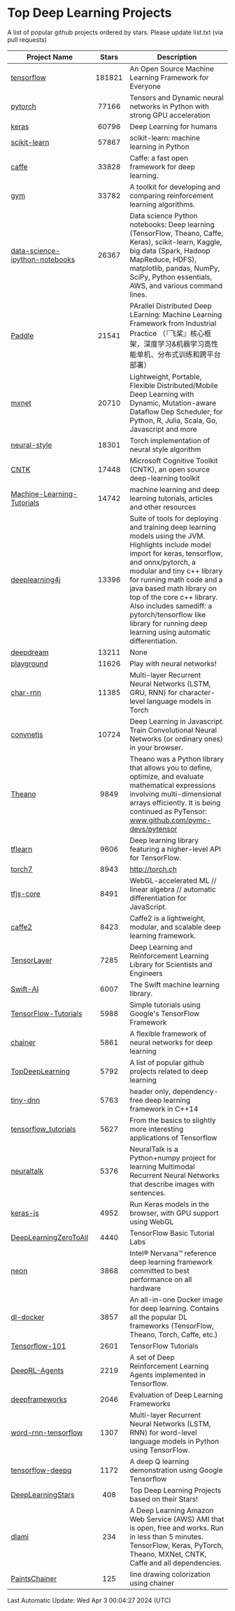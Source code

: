# Top Deep Learning Projects
A list of popular github projects ordered by stars.
Please update list.txt (via pull requests)

|Project Name| Stars | Description |
| ---------- |:-----:| ----------- |
| [tensorflow](https://github.com/tensorflow/tensorflow) | 181821 | An Open Source Machine Learning Framework for Everyone |
| [pytorch](https://github.com/pytorch/pytorch) | 77166 | Tensors and Dynamic neural networks in Python with strong GPU acceleration |
| [keras](https://github.com/keras-team/keras) | 60796 | Deep Learning for humans |
| [scikit-learn](https://github.com/scikit-learn/scikit-learn) | 57867 | scikit-learn: machine learning in Python |
| [caffe](https://github.com/BVLC/caffe) | 33828 | Caffe: a fast open framework for deep learning. |
| [gym](https://github.com/openai/gym) | 33782 | A toolkit for developing and comparing reinforcement learning algorithms. |
| [data-science-ipython-notebooks](https://github.com/donnemartin/data-science-ipython-notebooks) | 26367 | Data science Python notebooks: Deep learning (TensorFlow, Theano, Caffe, Keras), scikit-learn, Kaggle, big data (Spark, Hadoop MapReduce, HDFS), matplotlib, pandas, NumPy, SciPy, Python essentials, AWS, and various command lines. |
| [Paddle](https://github.com/PaddlePaddle/Paddle) | 21541 | PArallel Distributed Deep LEarning: Machine Learning Framework from Industrial Practice （『飞桨』核心框架，深度学习&机器学习高性能单机、分布式训练和跨平台部署） |
| [mxnet](https://github.com/apache/mxnet) | 20710 | Lightweight, Portable, Flexible Distributed/Mobile Deep Learning with Dynamic, Mutation-aware Dataflow Dep Scheduler; for Python, R, Julia, Scala, Go, Javascript and more |
| [neural-style](https://github.com/jcjohnson/neural-style) | 18301 | Torch implementation of neural style algorithm |
| [CNTK](https://github.com/microsoft/CNTK) | 17448 | Microsoft Cognitive Toolkit (CNTK), an open source deep-learning toolkit |
| [Machine-Learning-Tutorials](https://github.com/ujjwalkarn/Machine-Learning-Tutorials) | 14742 | machine learning and deep learning tutorials, articles and other resources  |
| [deeplearning4j](https://github.com/deeplearning4j/deeplearning4j) | 13396 | Suite of tools for deploying and training deep learning models using the JVM. Highlights include model import for keras, tensorflow, and onnx/pytorch, a modular and tiny c++ library for running math code and a java based math library on top of the core c++ library. Also includes samediff: a pytorch/tensorflow like library for running deep learning using automatic differentiation. |
| [deepdream](https://github.com/google/deepdream) | 13211 | None |
| [playground](https://github.com/tensorflow/playground) | 11626 | Play with neural networks! |
| [char-rnn](https://github.com/karpathy/char-rnn) | 11385 | Multi-layer Recurrent Neural Networks (LSTM, GRU, RNN) for character-level language models in Torch |
| [convnetjs](https://github.com/karpathy/convnetjs) | 10724 | Deep Learning in Javascript. Train Convolutional Neural Networks (or ordinary ones) in your browser. |
| [Theano](https://github.com/Theano/Theano) | 9849 | Theano was a Python library that allows you to define, optimize, and evaluate mathematical expressions involving multi-dimensional arrays efficiently. It is being continued as PyTensor: www.github.com/pymc-devs/pytensor |
| [tflearn](https://github.com/tflearn/tflearn) | 9606 | Deep learning library featuring a higher-level API for TensorFlow. |
| [torch7](https://github.com/torch/torch7) | 8943 | http://torch.ch |
| [tfjs-core](https://github.com/tensorflow/tfjs-core) | 8491 | WebGL-accelerated ML // linear algebra // automatic differentiation for JavaScript. |
| [caffe2](https://github.com/facebookarchive/caffe2) | 8423 | Caffe2 is a lightweight, modular, and scalable deep learning framework. |
| [TensorLayer](https://github.com/tensorlayer/TensorLayer) | 7285 | Deep Learning and Reinforcement Learning Library for Scientists and Engineers  |
| [Swift-AI](https://github.com/Swift-AI/Swift-AI) | 6007 | The Swift machine learning library. |
| [TensorFlow-Tutorials](https://github.com/nlintz/TensorFlow-Tutorials) | 5988 | Simple tutorials using Google's TensorFlow Framework |
| [chainer](https://github.com/chainer/chainer) | 5861 | A flexible framework of neural networks for deep learning |
| [TopDeepLearning](https://github.com/aymericdamien/TopDeepLearning) | 5792 | A list of popular github projects related to deep learning |
| [tiny-dnn](https://github.com/tiny-dnn/tiny-dnn) | 5763 | header only, dependency-free deep learning framework in C++14 |
| [tensorflow_tutorials](https://github.com/pkmital/tensorflow_tutorials) | 5627 | From the basics to slightly more interesting applications of Tensorflow |
| [neuraltalk](https://github.com/karpathy/neuraltalk) | 5376 | NeuralTalk is a Python+numpy project for learning Multimodal Recurrent Neural Networks that describe images with sentences. |
| [keras-js](https://github.com/transcranial/keras-js) | 4952 | Run Keras models in the browser, with GPU support using WebGL |
| [DeepLearningZeroToAll](https://github.com/hunkim/DeepLearningZeroToAll) | 4440 | TensorFlow Basic Tutorial Labs |
| [neon](https://github.com/NervanaSystems/neon) | 3868 | Intel® Nervana™ reference deep learning framework committed to best performance on all hardware |
| [dl-docker](https://github.com/floydhub/dl-docker) | 3857 | An all-in-one Docker image for deep learning. Contains all the popular DL frameworks (TensorFlow, Theano, Torch, Caffe, etc.) |
| [Tensorflow-101](https://github.com/sjchoi86/Tensorflow-101) | 2601 | TensorFlow Tutorials |
| [DeepRL-Agents](https://github.com/awjuliani/DeepRL-Agents) | 2219 | A set of Deep Reinforcement Learning Agents implemented in Tensorflow. |
| [deepframeworks](https://github.com/zer0n/deepframeworks) | 2046 | Evaluation of Deep Learning Frameworks |
| [word-rnn-tensorflow](https://github.com/hunkim/word-rnn-tensorflow) | 1307 | Multi-layer Recurrent Neural Networks (LSTM, RNN) for word-level language models in Python using TensorFlow. |
| [tensorflow-deepq](https://github.com/siemanko/tensorflow-deepq) | 1172 | A deep Q learning demonstration using Google Tensorflow |
| [DeepLearningStars](https://github.com/hunkim/DeepLearningStars) | 408 | Top Deep Learning Projects based on their Stars! |
| [dlami](https://github.com/ritchieng/dlami) | 234 | A Deep Learning Amazon Web Service (AWS) AMI that is open, free and works. Run in less than 5 minutes. TensorFlow, Keras, PyTorch, Theano, MXNet, CNTK, Caffe and all dependencies. |
| [PaintsChainer](https://github.com/taizan/PaintsChainer) | 125 | line drawing colorization using chainer |

Last Automatic Update: Wed Apr  3 00:04:27 2024 (UTC)
